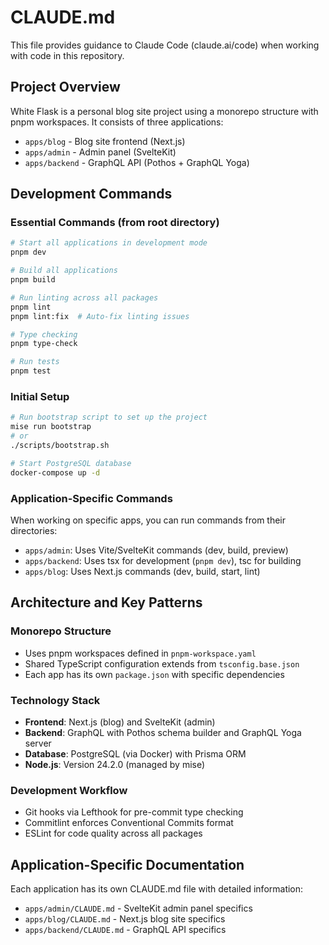 # CLAUDE.md

This file provides guidance to Claude Code (claude.ai/code) when working with code in this repository.

## Project Overview

White Flask is a personal blog site project using a monorepo structure with pnpm workspaces. It consists of three applications:
- `apps/blog` - Blog site frontend (Next.js)
- `apps/admin` - Admin panel (SvelteKit)
- `apps/backend` - GraphQL API (Pothos + GraphQL Yoga)

## Development Commands

### Essential Commands (from root directory)
```bash
# Start all applications in development mode
pnpm dev

# Build all applications
pnpm build

# Run linting across all packages
pnpm lint
pnpm lint:fix  # Auto-fix linting issues

# Type checking
pnpm type-check

# Run tests
pnpm test
```

### Initial Setup
```bash
# Run bootstrap script to set up the project
mise run bootstrap
# or
./scripts/bootstrap.sh

# Start PostgreSQL database
docker-compose up -d
```

### Application-Specific Commands
When working on specific apps, you can run commands from their directories:
- `apps/admin`: Uses Vite/SvelteKit commands (dev, build, preview)
- `apps/backend`: Uses tsx for development (`pnpm dev`), tsc for building
- `apps/blog`: Uses Next.js commands (dev, build, start, lint)

## Architecture and Key Patterns

### Monorepo Structure
- Uses pnpm workspaces defined in `pnpm-workspace.yaml`
- Shared TypeScript configuration extends from `tsconfig.base.json`
- Each app has its own `package.json` with specific dependencies

### Technology Stack
- **Frontend**: Next.js (blog) and SvelteKit (admin)
- **Backend**: GraphQL with Pothos schema builder and GraphQL Yoga server
- **Database**: PostgreSQL (via Docker) with Prisma ORM
- **Node.js**: Version 24.2.0 (managed by mise)

### Development Workflow
- Git hooks via Lefthook for pre-commit type checking
- Commitlint enforces Conventional Commits format
- ESLint for code quality across all packages

## Application-Specific Documentation

Each application has its own CLAUDE.md file with detailed information:
- `apps/admin/CLAUDE.md` - SvelteKit admin panel specifics
- `apps/blog/CLAUDE.md` - Next.js blog site specifics
- `apps/backend/CLAUDE.md` - GraphQL API specifics
